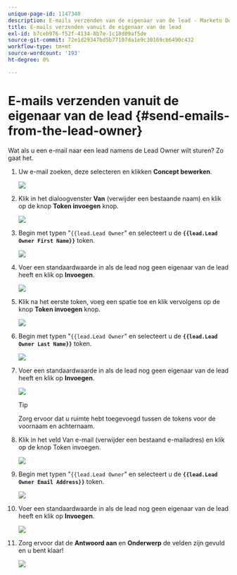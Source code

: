 ```yaml
---
unique-page-id: 1147340
description: E-mails verzenden van de eigenaar van de lead - Marketo Docs - Productdocumentatie
title: E-mails verzenden vanuit de eigenaar van de lead
exl-id: b7ceb976-f52f-4134-8b7e-1c18d09af5de
source-git-commit: 72e1d29347bd5b77107da1e9c30169cb6490c432
workflow-type: tm+mt
source-wordcount: '193'
ht-degree: 0%

---
```


# E-mails verzenden vanuit de eigenaar van de lead {#send-emails-from-the-lead-owner}

Wat als u een e-mail naar een lead namens de Lead Owner wilt sturen?  Zo gaat het.

1. Uw e-mail zoeken, deze selecteren en klikken **Concept bewerken**.

   ![](assets/one.png)

1. Klik in het dialoogvenster **Van** (verwijder een bestaande naam) en klik op de knop **Token invoegen** knop.

   ![](assets/two.png)

1. Begin met typen &quot;`{{lead.Lead Owner`&quot; en selecteert u de **`{{lead.Lead Owner First Name}}`** token.

   ![](assets/image2014-9-11-13-3a7-3a43.png)

1. Voer een standaardwaarde in als de lead nog geen eigenaar van de lead heeft en klik op **Invoegen**.

   ![](assets/image2014-9-11-13-3a7-3a58.png)

1. Klik na het eerste token, voeg een spatie toe en klik vervolgens op de knop **Token invoegen** knop.

   ![](assets/five.png)

1. Begin met typen &quot;`{{lead.Lead Owner`&quot; en selecteert u de **`{{lead.Lead Owner Last Name}}`** token.

   ![](assets/image2014-9-11-13-3a8-3a24.png)

1. Voer een standaardwaarde in als de lead nog geen eigenaar van de lead heeft en klik op **Invoegen**.

   ![](assets/image2014-9-11-13-3a8-3a39.png)

   >[!TIP]
   >
   >Zorg ervoor dat u ruimte hebt toegevoegd tussen de tokens voor de voornaam en achternaam.

1. Klik in het veld Van e-mail (verwijder een bestaand e-mailadres) en klik op de knop Token invoegen.

   ![](assets/eight.png)

1. Begin met typen &quot;`{{lead.Lead Owner`&quot; en selecteert u de **`{{lead.Lead Owner Email Address}}`** token.

   ![](assets/image2014-9-11-13-3a9-3a33.png)

1. Voer een standaardwaarde in als de lead nog geen eigenaar van de lead heeft en klik op **Invoegen**.

   ![](assets/ten.png)

1. Zorg ervoor dat de **Antwoord aan** en **Onderwerp** de velden zijn gevuld en u bent klaar!

   ![](assets/eleven.png)
